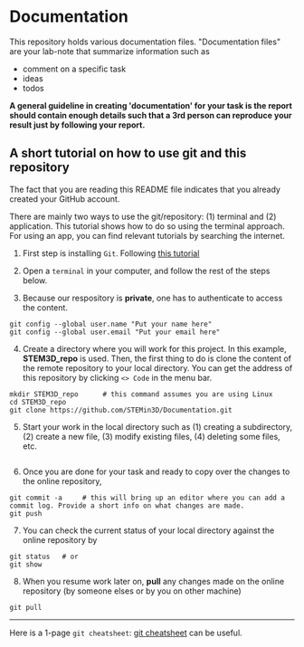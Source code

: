 # Documentation
This repository holds various documentation files. 
"Documentation files" are your lab-note that summarize information such as 
  * comment on a specific task
  * ideas
  * todos

**A general guideline in creating 'documentation' for your task is the report should contain __enough details__ such that a 3rd person can reproduce your result just by following your report.**

## A short tutorial on how to use git and this repository
The fact that you are reading this README file indicates that you already created your GitHub account. 

There are mainly two ways to use the git/repository: (1) terminal and (2) application. This tutorial shows how to do so using the terminal approach. For using an app, you can find relevant tutorials by searching the internet.

1. First step is installing `Git`. Following [this tutorial](https://github.com/git-guides/install-git)

2. Open a `terminal` in your computer, and follow the rest of the steps below.
3. Because our respository is __private__, one has to authenticate to access the content.
```shell
git config --global user.name "Put your name here"
git config --global user.email "Put your email here"
```
4. Create a directory where you will work for this project. In this example, **STEM3D_repo** is used. Then, the first thing to do is clone the content of the remote repository to your local directory. You can get the address of this repository by clicking `<> Code` in the menu bar.
```shell
mkdir STEM3D_repo      # this command assumes you are using Linux
cd STEM3D_repo
git clone https://github.com/STEMin3D/Documentation.git
```
5. Start your work in the local directory such as (1) creating a subdirectory, (2) create a new file, (3) modify existing files, (4) deleting some files, etc.
```shell
```
6. Once you are done for your task and ready to copy over the changes to the online repository,
```shell
git commit -a     # this will bring up an editor where you can add a commit log. Provide a short info on what changes are made.
git push
```

7. You can check the current status of your local directory against the online repository by
```shell
git status   # or
git show
```

8. When you resume work later on, **pull** any changes made on the online repository (by someone elses or by you on other machine)
```shell
git pull
```
---
Here is a 1-page `git cheatsheet`: [git cheatsheet](https://rogerdudler.github.io/git-guide/files/git_cheat_sheet.pdf) can be useful.

